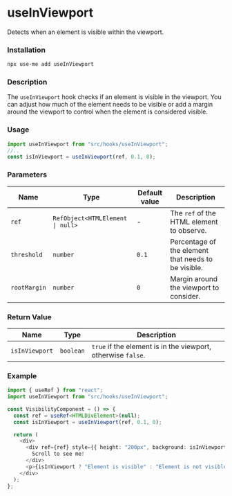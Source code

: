 # useInViewport

Detects when an element is visible within the viewport.

### Installation

```bash
npx use-me add useInViewport
```

### Description

The `useInViewport` hook checks if an element is visible in the viewport. You can adjust how much of the element needs to be visible or add a margin around the viewport to control when the element is considered visible.

### Usage

```typescript
import useInViewport from "src/hooks/useInViewport";
//..
const isInViewport = useInViewport(ref, 0.1, 0);
```

### Parameters

| Name         | Type                             | Default value | Description                                         |
| ------------ | -------------------------------- | ------------- | --------------------------------------------------- |
| `ref`        | `RefObject<HTMLElement \| null>` | -             | The `ref` of the HTML element to observe.           |
| `threshold`  | `number`                         | `0.1`         | Percentage of the element that needs to be visible. |
| `rootMargin` | `number`                         | `0`           | Margin around the viewport to consider.             |

### Return Value

| Name           | Type      | Description                                                  |
| -------------- | --------- | ------------------------------------------------------------ |
| `isInViewport` | `boolean` | `true` if the element is in the viewport, otherwise `false`. |

### Example

```typescript
import { useRef } from "react";
import useInViewport from "src/hooks/useInViewport";

const VisibilityComponent = () => {
  const ref = useRef<HTMLDivElement>(null);
  const isInViewport = useInViewport(ref, 0.1, 0);

  return (
    <div>
      <div ref={ref} style={{ height: "200px", background: isInViewport ? "lightgreen" : "lightgray" }}>
        Scroll to see me!
      </div>
      <p>{isInViewport ? "Element is visible" : "Element is not visible"}</p>
    </div>
  );
};
```
